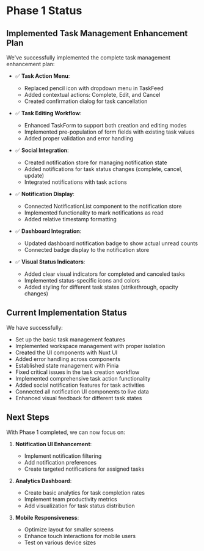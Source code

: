 # Phase 1 Status

## Implemented Task Management Enhancement Plan
We've successfully implemented the complete task management enhancement plan:

- ✅ **Task Action Menu**:
  - Replaced pencil icon with dropdown menu in TaskFeed
  - Added contextual actions: Complete, Edit, and Cancel
  - Created confirmation dialog for task cancellation

- ✅ **Task Editing Workflow**:
  - Enhanced TaskForm to support both creation and editing modes
  - Implemented pre-population of form fields with existing task values
  - Added proper validation and error handling

- ✅ **Social Integration**:
  - Created notification store for managing notification state
  - Added notifications for task status changes (complete, cancel, update)
  - Integrated notifications with task actions

- ✅ **Notification Display**:
  - Connected NotificationList component to the notification store
  - Implemented functionality to mark notifications as read
  - Added relative timestamp formatting

- ✅ **Dashboard Integration**:
  - Updated dashboard notification badge to show actual unread counts
  - Connected badge display to the notification store

- ✅ **Visual Status Indicators**:
  - Added clear visual indicators for completed and canceled tasks
  - Implemented status-specific icons and colors
  - Added styling for different task states (strikethrough, opacity changes)

## Current Implementation Status
We have successfully:
- Set up the basic task management features
- Implemented workspace management with proper isolation
- Created the UI components with Nuxt UI
- Added error handling across components 
- Established state management with Pinia
- Fixed critical issues in the task creation workflow
- Implemented comprehensive task action functionality
- Added social notification features for task activities
- Connected all notification UI components to live data
- Enhanced visual feedback for different task states

## Next Steps
With Phase 1 completed, we can now focus on:

1. **Notification UI Enhancement**:
   - Implement notification filtering
   - Add notification preferences
   - Create targeted notifications for assigned tasks

2. **Analytics Dashboard**:
   - Create basic analytics for task completion rates
   - Implement team productivity metrics
   - Add visualization for task status distribution

3. **Mobile Responsiveness**:
   - Optimize layout for smaller screens
   - Enhance touch interactions for mobile users
   - Test on various device sizes